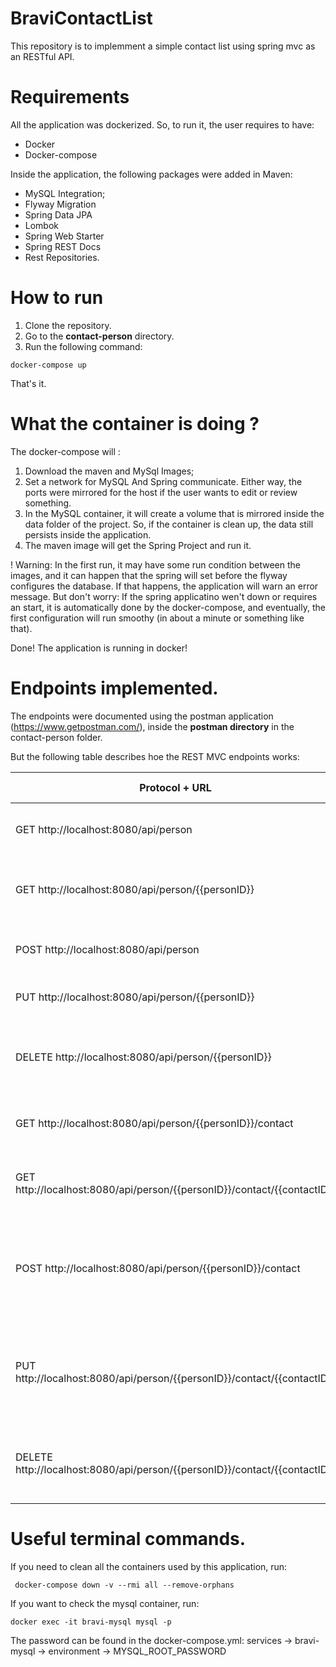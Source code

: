 # BraviContactList
This repository is to implemment a simple contact list using spring mvc as an RESTful API. 

# Requirements

All the application was dockerized. So, to run it, the user requires to have:

* Docker
* Docker-compose

Inside the application, the following packages were added in Maven:

* MySQL Integration;
* Flyway Migration
* Spring Data JPA
* Lombok
* Spring Web Starter
* Spring REST Docs
* Rest Repositories.


# How to run

1. Clone the repository.
2. Go to the **contact-person** directory.
3. Run the following command:

```
docker-compose up

```

That's it. 

# What the container is doing ?

The docker-compose will :
1. Download the maven and MySql Images;
2. Set a network for MySQL And Spring communicate. Either way, the ports were mirrored for the host if the user wants to edit or review something.
3. In the MySQL container, it will create a volume that is mirrored inside the data folder of the project. So, if the container is clean up, the data still persists inside the application.
4. The maven image will get the Spring Project and run it.

! Warning: In the first run, it may have some run condition between the images, and it can happen that the spring will set before the flyway configures the database. If that happens, the application will warn an error message. But don't worry: If the spring applicatino wen't down or requires an start, it is automatically done by the docker-compose, and eventually, the first configuration will run smoothy (in about a minute or something like that). 

Done! The application is running in docker!

# Endpoints implemented.

The endpoints were documented using the postman application (https://www.getpostman.com/), inside the **postman directory** in the contact-person folder. 

But the following table describes hoe the REST MVC endpoints works:

| Protocol + URL                                                             	| operation                              	| request body                                                                    	| response body                                        	|
|----------------------------------------------------------------------------	|----------------------------------------	|---------------------------------------------------------------------------------	|------------------------------------------------------	|
| GET http://localhost:8080/api/person                                       	| Get All People (not any contact)       	| Don't require                                                                   	| json                                                 	|
| GET http://localhost:8080/api/person/{{personID}}                          	| Get specific person (Based on it's id) 	| Don't require                                                                   	| json                                                 	|
| POST http://localhost:8080/api/person                                      	| Create a person (Without contact)      	| {"name": "String"}                                                              	| json                                                 	|
| PUT http://localhost:8080/api/person/{{personID}}                          	| Update specific person                 	| {"name": "Stirng"}                                                              	| json                                                     	|
| DELETE http://localhost:8080/api/person/{{personID}}                       	| Delete a person and all it's contacts  	| Don't require                                                                   	| {"Delete": True} if deletes. Error message otherwise 	|
| GET http://localhost:8080/api/person/{{personID}}/contact                  	| Get All contacts from person           	| Don't require                                                                   	| json                                                 	|
| GET http://localhost:8080/api/person/{{personID}}/contact/{{contactID}}    	| Get Specific contact from person       	| Don't require                                                                   	| json                                                 	|
| POST http://localhost:8080/api/person/{{personID}}/contact                 	| Create contact for person              	|  {"type": String(email, whatsup, website), "value": String(the value of type)}  	| json                                                 	|
| PUT http://localhost:8080/api/person/{{personID}}/contact/{{contactID}}    	| Update a specific contact from person  	| {"type": String(email, whatsup, website), "value": String(the value of type)}   	| json                                                 	|
| DELETE http://localhost:8080/api/person/{{personID}}/contact/{{contactID}} 	| Delete a contact                       	| Don't require                                                                   	| {"Delete": True} if deletes. Error message otherwise 	|



# Useful terminal commands.

If you need to clean all the containers used by this application, run:

```
 docker-compose down -v --rmi all --remove-orphans

```

If you want to check the mysql container, run:

```
docker exec -it bravi-mysql mysql -p
```
The password can be found in the docker-compose.yml: services -> bravi-mysql -> environment -> MYSQL_ROOT_PASSWORD

